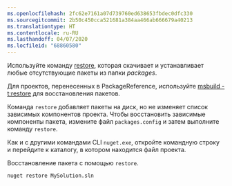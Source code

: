 ```yaml
---
ms.openlocfilehash: 2fc62e7161a07d739760ed638653fbdec0dfc330
ms.sourcegitcommit: 2b50c450cca521681a384aa466ab666679a40213
ms.translationtype: HT
ms.contentlocale: ru-RU
ms.lasthandoff: 04/07/2020
ms.locfileid: "68860580"
---
```

Используйте команду [restore](../../reference/cli-reference/cli-ref-restore.md), которая скачивает и устанавливает любые отсутствующие пакеты из папки *packages*.

Для проектов, перенесенных в PackageReference, используйте [msbuild -t:restore](../package-restore.md#restore-using-msbuild) для восстановления пакетов.

Команда `restore` добавляет пакеты на диск, но не изменяет список зависимых компонентов проекта. Чтобы восстановить зависимые компоненты пакета, измените файл `packages.config` и затем выполните команду `restore`.

Как и с другими командами CLI `nuget.exe`, откройте командную строку и перейдите к каталогу, в котором находится файл проекта.

Восстановление пакета с помощью `restore`.

```cli
nuget restore MySolution.sln
```